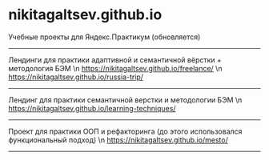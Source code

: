 # nikitagaltsev.github.io
Учебные проекты для Яндекс.Практикум (обновляется)
***
Лендинги для практики адаптивной и семантичной вёрстки + методология БЭМ \n
https://nikitagaltsev.github.io/freelance/ \n
https://nikitagaltsev.github.io/russia-trip/ 
***
Лендинг для практики семантичной верстки и методологии БЭМ \n
https://nikitagaltsev.github.io/learning-techniques/
***
Проект для практики ООП и рефакторинга (до этого использовался функциональный подход) \n
https://nikitagaltsev.github.io/mesto/
***

